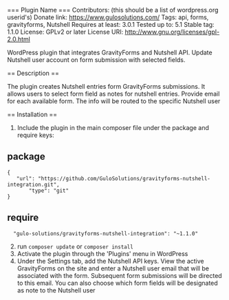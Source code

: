 === Plugin Name ===
Contributors: (this should be a list of wordpress.org userid's)
Donate link: https://www.gulosolutions.com/
Tags: api, forms, gravityforms, Nutshell
Requires at least: 3.0.1
Tested up to: 5.1
Stable tag: 1.1.0
License: GPLv2 or later
License URI: http://www.gnu.org/licenses/gpl-2.0.html

WordPress plugin that integrates GravityForms and Nutshell API. Update Nutshell user account on form submission with selected fields.

== Description ==

The plugin creates Nutshell entries form GravityForms submissions. It allows users to select form field as notes for nutshell entries. Provide email for each available form. The info will be routed to the specific Nutshell user

== Installation ==

1. Include the plugin in the main composer file under the package and require keys:
## package
```
{
   "url": "https://github.com/GuloSolutions/gravityforms-nutshell-integration.git",
       "type": "git"
}
 ```
 ## require
```
  "gulo-solutions/gravityforms-nutshell-integration": "~1.1.0"
```
2. run `composer update` or `composer install`
3. Activate the plugin through the 'Plugins' menu in WordPress
4. Under the Settings tab, add the Nutshell API keys. View the active GravityForms on the site and enter a Nutshell user email  that will be associated with the form. Subsequent form submissions will be directed to this email. You can also choose which form fields will be designated as note to the Nutshell user

